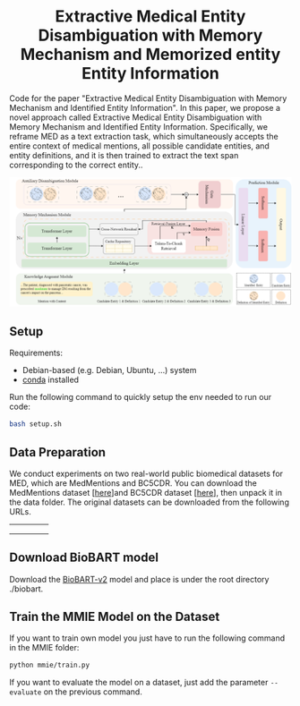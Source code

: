  <h1 align ="center"> Extractive Medical Entity Disambiguation with Memory Mechanism and Memorized entity Entity Information </h1>
Code for the paper "Extractive Medical Entity Disambiguation with Memory Mechanism and Identified Entity Information". 
In this paper, we propose a novel approach called Extractive Medical Entity Disambiguation with Memory Mechanism and Identified Entity Information. Specifically, we reframe MED as a text extraction task, which simultaneously accepts the entire context of medical mentions, all possible candidate entities, and entity definitions, and it is then trained to extract the text span corresponding to the correct entity.. 


![](data/repo-assets/model.png)
## Setup

Requirements:
* Debian-based (e.g. Debian, Ubuntu, ...) system 
* [conda](https://docs.conda.io/en/latest/) installed

Run the following command to quickly setup the env needed to run our code:
```bash
bash setup.sh
```

## Data Preparation
We conduct experiments on two real-world public biomedical datasets for MED, which are MedMentions and BC5CDR. You can download the MedMentions dataset [[here](https://github.com/chanzuckerberg/MedMentions)]and BC5CDR dataset [[here](http://www.biocreative.org/tasks/biocreative-v/track-3-cdr/)], then unpack it in the data folder. The original datasets can be downloaded from the following URLs.

|   |   |   |   |   |
|---|---|---|---|---|
|   |   |   |   |   |
|   |   |   |   |   |
|   |   |   |   |   |

## Download BioBART model
Download the [BioBART-v2](https://github.com/GanjinZero/BioBART) model and place is under the root directory ./biobart.

## Train the MMIE Model on the Dataset
If you want to train own model you just have to run the following command in the MMIE folder:
```bash
python mmie/train.py
```
If you want to evaluate the model on a dataset, just add the parameter ```--evaluate``` on the previous command.

```

